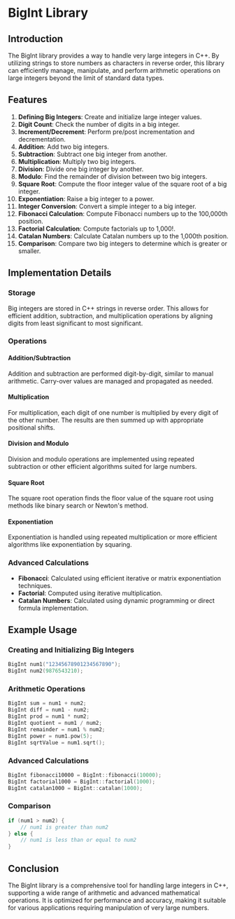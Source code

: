 # BigInt Library

## Introduction

The BigInt library provides a way to handle very large integers in C++. By utilizing strings to store numbers as characters in reverse order, this library can efficiently manage, manipulate, and perform arithmetic operations on large integers beyond the limit of standard data types.

## Features

1. **Defining Big Integers**: Create and initialize large integer values.
2. **Digit Count**: Check the number of digits in a big integer.
3. **Increment/Decrement**: Perform pre/post incrementation and decrementation.
4. **Addition**: Add two big integers.
5. **Subtraction**: Subtract one big integer from another.
6. **Multiplication**: Multiply two big integers.
7. **Division**: Divide one big integer by another.
8. **Modulo**: Find the remainder of division between two big integers.
9. **Square Root**: Compute the floor integer value of the square root of a big integer.
10. **Exponentiation**: Raise a big integer to a power.
11. **Integer Conversion**: Convert a simple integer to a big integer.
12. **Fibonacci Calculation**: Compute Fibonacci numbers up to the 100,000th position.
13. **Factorial Calculation**: Compute factorials up to 1,000!.
14. **Catalan Numbers**: Calculate Catalan numbers up to the 1,000th position.
15. **Comparison**: Compare two big integers to determine which is greater or smaller.

## Implementation Details

### Storage

Big integers are stored in C++ strings in reverse order. This allows for efficient addition, subtraction, and multiplication operations by aligning digits from least significant to most significant.

### Operations

#### Addition/Subtraction

Addition and subtraction are performed digit-by-digit, similar to manual arithmetic. Carry-over values are managed and propagated as needed.

#### Multiplication

For multiplication, each digit of one number is multiplied by every digit of the other number. The results are then summed up with appropriate positional shifts.

#### Division and Modulo

Division and modulo operations are implemented using repeated subtraction or other efficient algorithms suited for large numbers.

#### Square Root

The square root operation finds the floor value of the square root using methods like binary search or Newton's method.

#### Exponentiation

Exponentiation is handled using repeated multiplication or more efficient algorithms like exponentiation by squaring.

### Advanced Calculations

- **Fibonacci**: Calculated using efficient iterative or matrix exponentiation techniques.
- **Factorial**: Computed using iterative multiplication.
- **Catalan Numbers**: Calculated using dynamic programming or direct formula implementation.

## Example Usage

### Creating and Initializing Big Integers

```cpp
BigInt num1("12345678901234567890");
BigInt num2(9876543210);
```

### Arithmetic Operations

```cpp
BigInt sum = num1 + num2;
BigInt diff = num1 - num2;
BigInt prod = num1 * num2;
BigInt quotient = num1 / num2;
BigInt remainder = num1 % num2;
BigInt power = num1.pow(5);
BigInt sqrtValue = num1.sqrt();
```

### Advanced Calculations

```cpp
BigInt fibonacci10000 = BigInt::fibonacci(10000);
BigInt factorial1000 = BigInt::factorial(1000);
BigInt catalan1000 = BigInt::catalan(1000);
```

### Comparison

```cpp
if (num1 > num2) {
    // num1 is greater than num2
} else {
    // num1 is less than or equal to num2
}
```

## Conclusion

The BigInt library is a comprehensive tool for handling large integers in C++, supporting a wide range of arithmetic and advanced mathematical operations. It is optimized for performance and accuracy, making it suitable for various applications requiring manipulation of very large numbers.